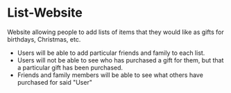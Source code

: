 # List-Website
Website allowing people to add lists of items that they would like as gifts for birthdays, Christmas, etc.

- Users will be able to add particular friends and family to each list.
- Users will not be able to see who has purchased a gift for them, but that a particular gift has been purchased. 
- Friends and family members will be able to see what others have purchased for said "User"
